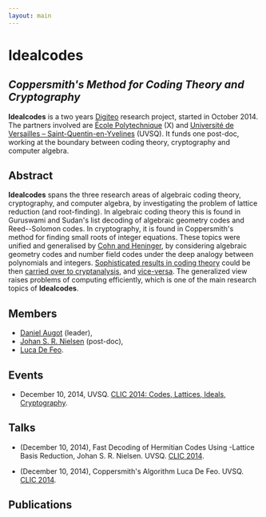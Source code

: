 ```yaml
---
layout: main
---
```


# Idealcodes

## *Coppersmith's Method for Coding Theory and Cryptography*

**Idealcodes** is a two years [Digiteo](http://www.digiteo.fr/)
research project, started in October 2014. The partners involved are
[École Polytechnique](http://www.lix.polytechnique.fr/) (X) and
[Université de Versailles – Saint-Quentin-en-Yvelines](http://www.prism.uvsq.fr/)
(UVSQ). It funds one post-doc, working at the boundary between coding
theory, cryptography and computer algebra.

## Abstract

**Idealcodes** spans the three research areas of algebraic coding
theory, cryptography, and computer algebra, by investigating the
problem of lattice reduction (and root-finding).  In algebraic coding
theory this is found in Guruswami and Sudan's list decoding of
algebraic geometry codes and Reed--Solomon codes.  In cryptography, it
is found in Coppersmith's method for finding small roots of integer
equations. These topics were unified and generalised by
[Cohn and Heninger](http://arxiv.org/abs/1008.1284), by considering
algebraic geometry codes and number field codes under the deep analogy
between polynomials and integers.
[Sophisticated results in coding theory](http://ieeexplore.ieee.org/xpl/login.jsp?tp=&arnumber=1530722&url=http%3A%2F%2Fieeexplore.ieee.org%2Fxpls%2Fabs_all.jsp%3Farnumber%3D1530722)
could be then
[carried over to cryptanalysis](http://msp.org/obs/2013/1/p14.xhtml),
and [vice-versa](http://arxiv.org/abs/1008.1284).  The generalized
view raises problems of computing efficiently, which is one of the
main research topics of **Idealcodes**.

## Members

- [Daniel Augot](http://pages.saclay.inria.fr/daniel.augot/) (leader),
- [Johan S. R. Nielsen](http://jsrn.dk/) (post-doc),
- [Luca De Feo](http://defeo.lu/).

## Events

- December 10, 2014,
  UVSQ. [CLIC 2014: Codes, Lattices, Ideals, Cryptography](/clic-2014).

## Talks

- (December 10, 2014),
  Fast Decoding of Hermitian Codes Using <script type="math/tex">𝔽[x]</script>-Lattice Basis Reduction,
  Johan S. R. Nielsen. UVSQ. [CLIC 2014](/clic-2014).

- (December 10, 2014),
  Coppersmith's Algorithm
  Luca De Feo. UVSQ. [CLIC 2014](/clic-2014).

## Publications

